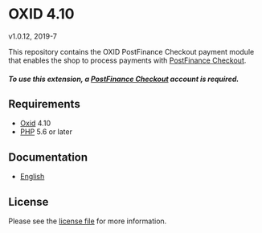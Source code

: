 # OXID 4.10

v1.0.12, 2019-7

This repository contains the OXID  PostFinance Checkout payment module that enables the shop to process payments with [PostFinance Checkout](https://www.postfinance.ch/checkout).

##### To use this extension, a [PostFinance Checkout](https://www.postfinance.ch/checkout) account is required.

## Requirements

* [Oxid](https://www.oxid-esales.com/) 4.10
* [PHP](http://php.net/) 5.6 or later

## Documentation

* [English](https://plugin-documentation.postfinance-checkout.ch/pfpayments/oxid-4.10/1.0.12/docs/en/documentation.html)

## License

Please see the [license file](https://github.com/pfpayments/oxid-4.10/blob/1.0.12/LICENSE) for more information.